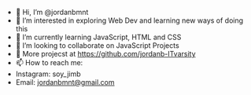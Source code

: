 - 👋 Hi, I’m @jordanbmnt
- 👀 I’m interested in exploring Web Dev and learning new ways of doing this
- 🌱 I’m currently learning JavaScript, HTML and CSS
- 💞️ I’m looking to collaborate on JavaScript Projects
- 🧐 More projecst at https://github.com/jordanb-ITvarsity
- 📫 How to reach me:
- Instagram: soy_jimb
- Email: jordanbmnt@gmail.com
